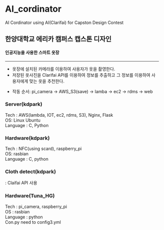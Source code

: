 # AI_cordinator
AI Cordinator using AI(Clarifai) for Capston Design Contest

## 한양대학교 에리카 캠퍼스 캡스톤 디자인     
#### 인공지능을 사용한 스마트 옷장    
                  
<hr/>
                     
+ 옷장에 설치된 카메라를 이용하여 사용자가 옷을 촬영한다.       
+ 저장된 옷사진을 Clarifai API를 이용하여 정보를 추출하고 그 정보를 이용하여 사용자에게 맞는 옷을 추천한다.     

* 작동 순서: pi_camera -> AWS_S3(save) -> lamba -> ec2 -> rdms -> web     
                   
### Server(kdpark)   
Tech : AWS(lambda, IOT, ec2, rdms, S3), Nginx, Flask    
OS: Linux Ubuntu        
Language : C, Python           
             
### Hardware(kdpark)              
Tech : NFC(using scard), raspberry_pi                  
OS: rasbian                 
Language : C, python                  
                  
### Cloth detect(kdpark)                 
: Claifai API 사용                            

### Hardware(Tuna_HG)
Tech : pi_camera, raspberry_pi  
OS : rasbian  
Language : python  
Con.py need to config3.yml

